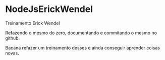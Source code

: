 # NodeJsErickWendel
Treinamento Erick Wendel

Refazendo o mesmo do zero, documentando e commitando o mesmo no github.


Bacana refazer um treinamento desses e ainda conseguir aprender coisas novas.
